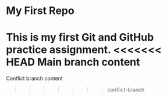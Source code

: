 # My First Repo
This is my first Git and GitHub practice assignment.
<<<<<<< HEAD
Main branch content
=======
Conflict branch content
>>>>>>> conflict-branch
